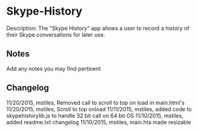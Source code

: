 Skype-History
=============
Description: The "Skype History" app allows a user to record a history of their Skype conversations for later use.

Notes
----
Add any notes you may find pertinent 

Changelog
----
11/20/2015, mstiles, Removed call to scroll to top on load in main.html's
11/20/2015, mstiles, Scroll to top onload
11/11/2015, mstiles, added code to skypehistorylib.js to handle 32 bit call on 64 bit OS
11/10/2015, mstiles, added readme.txt changelog
11/10/2015, mstiles, main.hta made resizable
